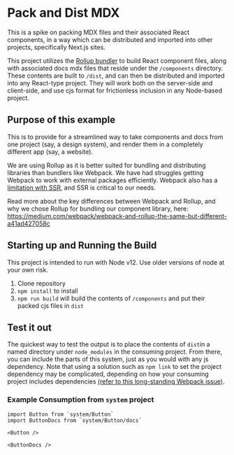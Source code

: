 # Pack and Dist MDX

This is a spike on packing MDX files and their associated React components, in a way which can be distributed and imported into other projects, specifically Next.js sites.

This project utilizes the [Rollup bundler](http://rollupjs.org/) to build React component files, along with associated docs mdx files that reside under the `/components` directory. These contents are built to `/dist`, and can then be distributed and imported into any React-type project. They will work both on the server-side and client-side, and use cjs format for frictionless inclusion in any Node-based project.

## Purpose of this example

This is to provide for a streamlined way to take components and docs from one project (say, a design system), and render them in a completely different app (say, a website).

We are using Rollup as it is better suited for bundling and distributing libraries than bundlers like Webpack. We have had struggles getting Webpack to work with external packages efficiently. Webpack also has a [limitation with SSR](https://github.com/webpack/webpack/issues/6784), and SSR is critical to our needs.

Read more about the key differences between Webpack and Rollup, and why we chose Rollup for bundling our component library, here:
https://medium.com/webpack/webpack-and-rollup-the-same-but-different-a41ad427058c

## Starting up and Running the Build

This project is intended to run with Node v12. Use older versions of node at your own risk.

1. Clone repository
2. `npm install` to install
3. `npm run build` will build the contents of `/components` and put their packed cjs files in `dist`

## Test it out

The quickest way to test the output is to place the contents of `dist`in a named directory under `node_modules` in the consuming project. From there, you can include the parts of this system, just as you would with any js dependency. Note that using a solution such as `npm link` to set the project dependency may be complicated, depending on how your consuming project includes dependencies [(refer to this long-standing Webpack issue)](https://github.com/webpack/webpack/issues/1643).

### Example Consumption from `system` project

```
import Button from `system/Button`
import ButtonDocs from `system/Button/docs`

<Button />

<ButtonDocs />
```
